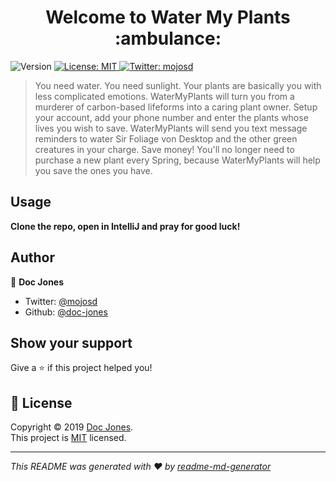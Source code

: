 <h1 align="center">Welcome to Water My Plants :ambulance:</h1>
<p>
  <img alt="Version" src="https://img.shields.io/badge/version-v1.0-blue.svg?cacheSeconds=2592000" />
  <a href="github.com/Build-Week-Water-My-Plants/backend/blob/master/LICENSE">
    <img alt="License: MIT" src="https://img.shields.io/badge/License-MIT-yellow.svg" target="_blank" />
  </a>
  <a href="https://twitter.com/mojosd">
    <img alt="Twitter: mojosd" src="https://img.shields.io/twitter/follow/mojosd.svg?style=social" target="_blank" />
  </a>
</p>

> You need water. You need sunlight. Your plants are basically you with less complicated emotions. WaterMyPlants will turn you from a murderer of carbon-based lifeforms into a caring plant owner.  Setup your account, add your phone number and enter the plants whose lives you wish to save. WaterMyPlants will send you text message reminders to water Sir Foliage von Desktop and the other green creatures in your charge.  Save money! You'll no longer need to purchase a new plant every Spring, because WaterMyPlants will help you save the ones you have. 



## Usage

  
**Clone the repo, open in IntelliJ and pray for good luck!**


## Author

👤 **Doc Jones**

* Twitter: [@mojosd](https://twitter.com/mojosd)
* Github: [@doc-jones](https://github.com/doc-jones)

## Show your support

Give a ⭐️ if this project helped you!

## 📝 License

Copyright © 2019 [Doc Jones](https://github.com/doc-jones).<br />
This project is [MIT](github.com/Build-Week-Water-My-Plants/backend/blob/master/LICENSE) licensed.

***
_This README was generated with ❤️ by [readme-md-generator](https://github.com/kefranabg/readme-md-generator)_

